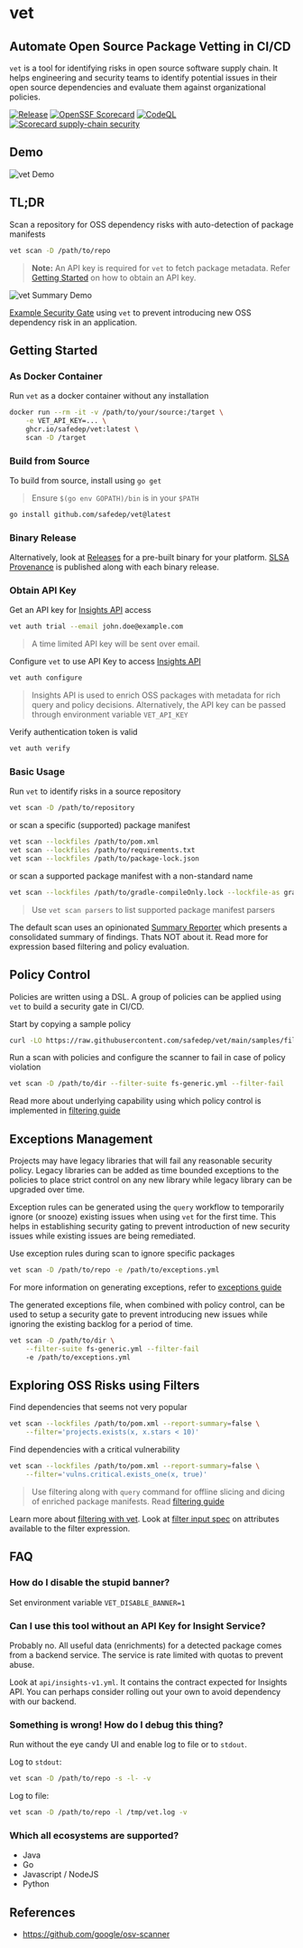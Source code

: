 # vet 
## Automate Open Source Package Vetting in CI/CD

`vet` is a tool for identifying risks in open source software supply chain. It
helps engineering and security teams to identify potential issues in their open
source dependencies and evaluate them against organizational policies.

[![Release](https://img.shields.io/github/v/release/safedep/vet.svg?logo=github&style=flat-square)](https://github.com/safedep/vet/releases)
[![OpenSSF Scorecard](https://api.securityscorecards.dev/projects/github.com/safedep/vet/badge)](https://api.securityscorecards.dev/projects/github.com/safedep/vet)
[![CodeQL](https://github.com/safedep/vet/actions/workflows/codeql.yml/badge.svg?branch=main)](https://github.com/safedep/vet/actions/workflows/codeql.yml)
[![Scorecard supply-chain security](https://github.com/safedep/vet/actions/workflows/scorecard.yml/badge.svg)](https://github.com/safedep/vet/actions/workflows/scorecard.yml)

## Demo

![vet Demo](docs/images/vet-demo.gif)

## TL;DR

Scan a repository for OSS dependency risks with auto-detection of package
manifests

```bash
vet scan -D /path/to/repo
```

> **Note:** An API key is required for `vet` to fetch package metadata. Refer
> [Getting Started](#getting-started) on how to obtain an API key.

![vet Summary Demo](docs/images/vet-summary-demo.png)

[Example Security Gate](https://github.com/safedep/demo-client-java/pull/2)
using `vet` to prevent introducing new OSS dependency risk in an application.

## Getting Started

### As Docker Container

Run `vet` as a docker container without any installation

```bash
docker run --rm -it -v /path/to/your/source:/target \
    -e VET_API_KEY=... \
    ghcr.io/safedep/vet:latest \
    scan -D /target
```

### Build from Source

To build from source, install using `go get`

> Ensure `$(go env GOPATH)/bin` is in your `$PATH`

```bash
go install github.com/safedep/vet@latest
```

### Binary Release

Alternatively, look at [Releases](https://github.com/safedep/vet/releases) for
a pre-built binary for your platform. [SLSA Provenance](https://slsa.dev/provenance/v0.1) is published
along with each binary release.

### Obtain API Key

Get an API key for [Insights API](https://safedep.io/docs/concepts/raya-data-platform-overview) access

```bash
vet auth trial --email john.doe@example.com
```

> A time limited API key will be sent over email.

Configure `vet` to use API Key to access [Insights API](https://safedep.io/docs/concepts/raya-data-platform-overview)

```bash
vet auth configure
```

> Insights API is used to enrich OSS packages with metadata for rich query and policy
> decisions. Alternatively, the API key can be passed through environment
> variable `VET_API_KEY`

Verify authentication token is valid

```bash
vet auth verify
```

### Basic Usage

Run `vet` to identify risks in a source repository

```bash
vet scan -D /path/to/repository
```

or scan a specific (supported) package manifest

```bash
vet scan --lockfiles /path/to/pom.xml
vet scan --lockfiles /path/to/requirements.txt
vet scan --lockfiles /path/to/package-lock.json
```

or scan a supported package manifest with a non-standard name

```bash
vet scan --lockfiles /path/to/gradle-compileOnly.lock --lockfile-as gradle.lockfile
```

> Use `vet scan parsers` to list supported package manifest parsers

The default scan uses an opinionated [Summary Reporter](#) which presents
a consolidated summary of findings. Thats NOT about it. Read more for
expression based filtering and policy evaluation.

## Policy Control

Policies are written using a DSL. A group of policies can be applied using
`vet` to build a security gate in CI/CD.

Start by copying a sample policy

```bash
curl -LO https://raw.githubusercontent.com/safedep/vet/main/samples/filter-suites/fs-generic.yml
```

Run a scan with policies and configure the scanner to fail in case of policy
violation

```bash
vet scan -D /path/to/dir --filter-suite fs-generic.yml --filter-fail
```

Read more about underlying capability using which policy control is implemented
in [filtering guide](docs/filtering.md)

## Exceptions Management

Projects may have legacy libraries that will fail any reasonable security policy.
Legacy libraries can be added as time bounded exceptions to the policies to place 
strict control on any new library while legacy library can be upgraded over
time.

Exception rules can be generated using the `query` workflow to temporarily
ignore (or snooze) existing issues when using `vet` for the first time. This
helps in establishing security gating to prevent introduction of new security
issues while existing issues are being remediated.

Use exception rules during scan to ignore specific packages

```bash
vet scan -D /path/to/repo -e /path/to/exceptions.yml
```

For more information on generating exceptions,
refer to [exceptions guide](docs/exceptions.md)

The generated exceptions file, when combined with policy control, can be used
to setup a security gate to prevent introducing new issues while ignoring the
existing backlog for a period of time.

```bash
vet scan -D /path/to/dir \
    --filter-suite fs-generic.yml --filter-fail
    -e /path/to/exceptions.yml
```

## Exploring OSS Risks using Filters

Find dependencies that seems not very popular

```bash
vet scan --lockfiles /path/to/pom.xml --report-summary=false \
    --filter='projects.exists(x, x.stars < 10)'
```

Find dependencies with a critical vulnerability

```bash
vet scan --lockfiles /path/to/pom.xml --report-summary=false \
    --filter='vulns.critical.exists_one(x, true)'
```

> Use filtering along with `query` command for offline slicing and dicing of
> enriched package manifests. Read [filtering guide](docs/filtering.md)

Learn more about [filtering with vet](docs/filtering.md). 
Look at [filter input spec](api/filter_input_spec.proto) on attributes
available to the filter expression.

## FAQ

### How do I disable the stupid banner?

Set environment variable `VET_DISABLE_BANNER=1`

### Can I use this tool without an API Key for Insight Service?

Probably no. All useful data (enrichments) for a detected package comes from
a backend service. The service is rate limited with quotas to prevent abuse.

Look at `api/insights-v1.yml`. It contains the contract expected for Insights
API. You can perhaps consider rolling out your own to avoid dependency with our
backend.

### Something is wrong! How do I debug this thing?

Run without the eye candy UI and enable log to file or to `stdout`.

Log to `stdout`:

```bash
vet scan -D /path/to/repo -s -l- -v
```

Log to file:

```bash
vet scan -D /path/to/repo -l /tmp/vet.log -v
```

### Which all ecosystems are supported?

* Java
* Go
* Javascript / NodeJS
* Python

## References

* https://github.com/google/osv-scanner

